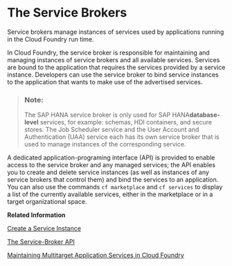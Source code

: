 <!-- loio662d971e420b4687b5c469779f694226 -->

# The Service Brokers

Service brokers manage instances of services used by applications running in the Cloud Foundry run time.

In Cloud Foundry, the service broker is responsible for maintaining and managing instances of service brokers and all available services. Services are bound to the application that requires the services provided by a service instance. Developers can use the service broker to bind service instances to the application that wants to make use of the advertised services.

> ### Note:  
> The SAP HANA service broker is only used for SAP HANA**database-level** services, for example: schemas, HDI containers, and secure stores. The Job Scheduler service and the User Account and Authentication \(UAA\) service each has its own service broker that is used to manage instances of the corresponding service.

A dedicated application-programing interface \(API\) is provided to enable access to the service broker and any managed services; the API enables you to create and delete service instances \(as well as instances of any service brokers that control them\) and bind the services to an application. You can also use the commands `cf marketplace` and `cf services` to display a list of the currently available services, either in the marketplace or in a target organizational space.

**Related Information**  


[Create a Service Instance](create-a-service-instance-355f3b1.md "Make a service instance available to applications.")

[The Service-Broker API](the-service-broker-api-c1fb23c.md "Maintain and manage Cloud Foundry services and service brokers, for example: list, create, delete, bind, and update.")

[Maintaining Multitarget Application Services in Cloud Foundry](maintaining-multitarget-application-services-in-cloud-foundry-33e3c59.md "In Cloud Foundry, applications can make use of services managed by a service broker.")

